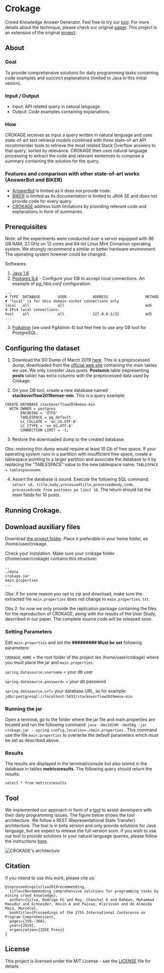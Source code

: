 # Crokage
Crowd Knowledge Answer Generator. Feel free to try our [tool](http://isel.ufu.br:9000/). For more details about the technique, please check our original [paper](https://dl.acm.org/citation.cfm?id=3339130). This project is an extension of the original [project](https://github.com/muldon/CROKAGE-replication-package).

## About

### Goal
To provide comprehensive solutions for daily programming tasks containing code examples and succinct explanations (limited to Java in this initial vesion). 

### Input / Output
- Input: API related query in natural language.
- Output: Code examples containing explanations.  

### How
CROKAGE receives as input a query written in natural language and uses state-of-art text retrieval models combined with three state-of-art API recommender tools to retrieve the most related Stack Overflow answers to that query, sorted by relevance. CROKAGE then uses natural language processing to extract the code and relevant sentences to compose a summary containing the solution for the query.  

### Features and comparison with other state-of-art works (AnswerBot and BIKER)
- [AnswerBot](https://dl.acm.org/citation.cfm?id=3155650) is limited as it does not provide code.
- [BIKER](https://dl.acm.org/citation.cfm?id=3238191) is limited as its documentation is limited to JAVA SE and does not provide code for every query.
- [CROKAGE](https://dl.acm.org/citation.cfm?id=3339130) address both limitations by providing relevant code and explanations in form of summaries.

## Prerequisites

Note: all the experiments were conducted over a server equipped with 86 GB RAM, 3.1 GHz on 12 cores and 64-bit Linux Mint Cinnamon operating system. We strongly recommend a similar or better hardware environment. The operating system however could be changed. 

Softwares:
1. [Java 1.8] 
2. [Postgres 9.4] - Configure your DB to accept local connections. An example of *pg_hba.conf* configuration:

```
...
# TYPE  DATABASE        USER            ADDRESS                 METHOD
# "local" is for Unix domain socket connections only
local   all             all                                     md5
# IPv4 local connections:
host    all             all             127.0.0.1/32            md5
...
```
3. [PgAdmin] (we used PgAdmin 4) but feel free to use any DB tool for PostgreSQL. 


## Configuring the dataset
1. Download the SO Dump of March 2019 [here](https://drive.google.com/file/d/1UVsNoOu1gplqz9OB53a74UxbNqIyNF7S/view?usp=sharing). This is a preprocessed dump, downloaded from the [official web site](https://archive.org/details/stackexchange)  containing the main tables we use. We only consider Java posts. **Postsmin** table (representing **posts** table) has extra columns with the preprocessed data used by Crokage. 

2. On your DB tool, create a new database named **stackoverflow2019emse-min**. This is a query example:
```
CREATE DATABASE stackoverflow2019emse-min
  WITH OWNER = postgres
       ENCODING = 'UTF8'
       TABLESPACE = pg_default
       LC_COLLATE = 'en_US.UTF-8'
       LC_CTYPE = 'en_US.UTF-8'
       CONNECTION LIMIT = -1;
```
3. Restore the downloaded dump to the created database. 

Obs: restoring this dump would require at least 10 Gb of free space. If your operating system runs in a partition with insufficient free space, create a tablespace pointing to a larger partition and associate the database to it by replacing the "TABLESPACE" value to the new tablespace name: `TABLESPACE = tablespacename`. 

4. Assert the database is sound. Execute the following SQL command: `select id, title,body,processedtitle,processedbody,code, processedcode from postsmin po limit 10`. The return should list the main fields for 10 posts. 



## Running Crokage.

## Download auxiliary files
Download [the project folder](https://drive.google.com/drive/folders/1-bGRPdJqV9ixJlbkFGJc3VS4s_nVKBdW?usp=sharing). Place it preferable in your home folder, ex /home/user/crokage. 

Check your instalation. Make sure your crokage folder (/home/user/crokage) contains this structure:

```.
..
./data 
crokage.jar
main.properties
...
```
Obs: if for some reason you opt to zip and download, make sure the extracted file ``main.properties`` does not change to ``main.properties.txt``. 

Obs 2: for now we only provide the replication package containing the files for the reproduction of CROKAGE, along with the results of the User Study, described in our paper. The complete source code will be released soon. 



### Setting Parameters

Edit `main.properties` and set the **######### Must be set** following parameters: 

`CROKAGE_HOME` = the root folder of the project (ex /home/user/crokage) where you must place the jar and `main.properties`.

`spring.datasource.username` = your db user

`spring.datasource.password=` = your db password

`spring.datasource.url=` your database URL, as for example: `jdbc:postgresql://localhost:5432/stackoverflow2019emse-min`. 



### Running the jar 
Open a terminal, go to the folder where the jar file and main.properties are located and run the following command: `java -Xms1024M -Xmx50g -jar crokage.jar --spring.config.location=./main.properties` . This command use the file `main.properties` to overwrite the default parameters which must be set as described above.


### Results

The results are displayed in the terminal/console but also stored in the database in tables **metricsresults**. The following query should return the results:  
```
select * from metricsresults
```



## Tool
We implemented our approach in form of a [tool](http://isel.ufu.br:9000/) to assist developers with their daily programming issues. The figure below shows the tool architecture. We follow a REST (Representational State Transfer) architecture. The tool is in beta version and only provide solutions for Java language, but we expect to release the full version soon. If you wish to use our tool to provide solutions to your natural language queries, please follow the instructions [here](https://github.com/muldon/CROKAGE-replication-package#user-content-running-the-tool-mode-2---obtaining-the-solutions-via-rest-interface).

![CROKAGE's architecture](https://github.com/muldon/CROKAGE-replication-package/blob/master/tool-architecture.png)




## Citation

If you intend to use this work, please cite us:

```
@inproceedings{silva2019recommending,
  title={Recommending comprehensive solutions for programming tasks by mining crowd knowledge},
  author={Silva, Rodrigo FG and Roy, Chanchal K and Rahman, Mohammad Masudur and Schneider, Kevin A and Paixao, Klerisson and de Almeida Maia, Marcelo},
  booktitle={Proceedings of the 27th International Conference on Program Comprehension},
  pages={358--368},
  year={2019},
  organization={IEEE Press}
}
```



## License

This project is licensed under the MIT License - see the [LICENSE](LICENSE.txt) file for details


[Java 1.8]: http://www.oracle.com/technetwork/java/javase/downloads/jre8-downloads-2133155.html
[Postgres 9.4]: https://www.postgresql.org/download/
[PgAdmin]: https://www.pgadmin.org/download/



